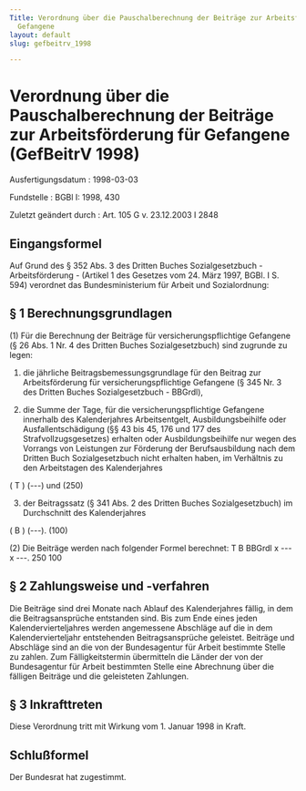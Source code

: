 ```yaml
---
Title: Verordnung über die Pauschalberechnung der Beiträge zur Arbeitsförderung für
  Gefangene
layout: default
slug: gefbeitrv_1998

---
```


# Verordnung über die Pauschalberechnung der Beiträge zur Arbeitsförderung für Gefangene (GefBeitrV 1998)

Ausfertigungsdatum
:   1998-03-03

Fundstelle
:   BGBl I: 1998, 430

Zuletzt geändert durch
:   Art. 105 G v. 23.12.2003 I 2848


## Eingangsformel

Auf Grund des § 352 Abs. 3 des Dritten Buches Sozialgesetzbuch -
Arbeitsförderung - (Artikel 1 des Gesetzes vom 24. März 1997, BGBl. I
S. 594) verordnet das Bundesministerium für Arbeit und Sozialordnung:


## § 1 Berechnungsgrundlagen

(1) Für die Berechnung der Beiträge für versicherungspflichtige
Gefangene (§ 26 Abs. 1 Nr. 4 des Dritten Buches Sozialgesetzbuch) sind
zugrunde zu legen:

1.  die jährliche Beitragsbemessungsgrundlage für den Beitrag zur
    Arbeitsförderung für versicherungspflichtige Gefangene (§ 345 Nr. 3
    des Dritten Buches Sozialgesetzbuch - BBGrdl),


2.  die Summe der Tage, für die versicherungspflichtige Gefangene
    innerhalb des Kalenderjahres Arbeitsentgelt, Ausbildungsbeihilfe oder
    Ausfallentschädigung (§§ 43 bis 45, 176 und 177 des
    Strafvollzugsgesetzes) erhalten oder Ausbildungsbeihilfe nur wegen des
    Vorrangs von Leistungen zur Förderung der Berufsausbildung nach dem
    Dritten Buch Sozialgesetzbuch nicht erhalten haben, im Verhältnis zu
    den Arbeitstagen des Kalenderjahres



( T )
(---) und
(250)

3.  der Beitragssatz (§ 341 Abs. 2 des Dritten Buches Sozialgesetzbuch) im
    Durchschnitt des Kalenderjahres



( B )
(---).
(100)

(2) Die Beiträge werden nach folgender Formel berechnet:
T     B
BBGrdl x --- x ---.
250   100


## § 2 Zahlungsweise und -verfahren

Die Beiträge sind drei Monate nach Ablauf des Kalenderjahres fällig,
in dem die Beitragsansprüche entstanden sind. Bis zum Ende eines jeden
Kalendervierteljahres werden angemessene Abschläge auf die in dem
Kalendervierteljahr entstehenden Beitragsansprüche geleistet. Beiträge
und Abschläge sind an die von der Bundesagentur für Arbeit bestimmte
Stelle zu zahlen. Zum Fälligkeitstermin übermitteln die Länder der von
der Bundesagentur für Arbeit bestimmten Stelle eine Abrechnung über
die fälligen Beiträge und die geleisteten Zahlungen.


## § 3 Inkrafttreten

Diese Verordnung tritt mit Wirkung vom 1. Januar 1998 in Kraft.


## Schlußformel

Der Bundesrat hat zugestimmt.


